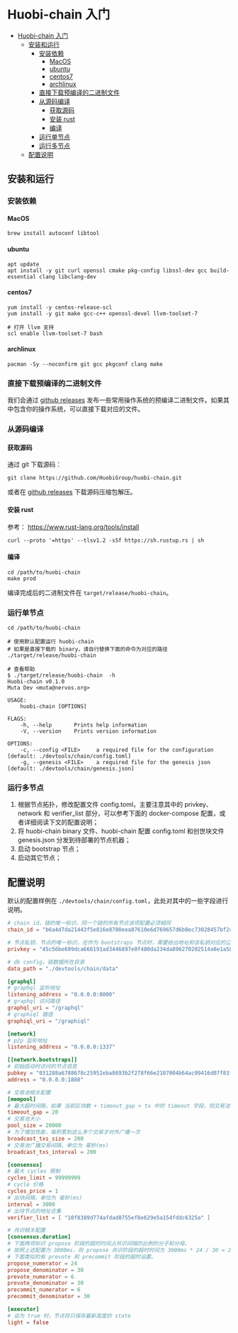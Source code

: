 # Huobi-chain 入门

- [Huobi-chain 入门](#huobi-chain-%e5%85%a5%e9%97%a8)
  - [安装和运行](#%e5%ae%89%e8%a3%85%e5%92%8c%e8%bf%90%e8%a1%8c)
    - [安装依赖](#%e5%ae%89%e8%a3%85%e4%be%9d%e8%b5%96)
      - [MacOS](#macos)
      - [ubuntu](#ubuntu)
      - [centos7](#centos7)
      - [archlinux](#archlinux)
    - [直接下载预编译的二进制文件](#%e7%9b%b4%e6%8e%a5%e4%b8%8b%e8%bd%bd%e9%a2%84%e7%bc%96%e8%af%91%e7%9a%84%e4%ba%8c%e8%bf%9b%e5%88%b6%e6%96%87%e4%bb%b6)
    - [从源码编译](#%e4%bb%8e%e6%ba%90%e7%a0%81%e7%bc%96%e8%af%91)
      - [获取源码](#%e8%8e%b7%e5%8f%96%e6%ba%90%e7%a0%81)
      - [安装 rust](#%e5%ae%89%e8%a3%85-rust)
      - [编译](#%e7%bc%96%e8%af%91)
    - [运行单节点](#%e8%bf%90%e8%a1%8c%e5%8d%95%e8%8a%82%e7%82%b9)
    - [运行多节点](#%e8%bf%90%e8%a1%8c%e5%a4%9a%e8%8a%82%e7%82%b9)
  - [配置说明](#%e9%85%8d%e7%bd%ae%e8%af%b4%e6%98%8e)

## 安装和运行

### 安装依赖

#### MacOS

```
brew install autoconf libtool
```

#### ubuntu

```
apt update
apt install -y git curl openssl cmake pkg-config libssl-dev gcc build-essential clang libclang-dev
```

#### centos7

```
yum install -y centos-release-scl
yum install -y git make gcc-c++ openssl-devel llvm-toolset-7

# 打开 llvm 支持
scl enable llvm-toolset-7 bash
```

#### archlinux

```
pacman -Sy --noconfirm git gcc pkgconf clang make
```

### 直接下载预编译的二进制文件
 
我们会通过 [github releases](https://github.com/HuobiGroup/huobi-chain/releases) 发布一些常用操作系统的预编译二进制文件。如果其中包含你的操作系统，可以直接下载对应的文件。
 
### 从源码编译

#### 获取源码

通过 git 下载源码：

```
git clone https://github.com/HuobiGroup/huobi-chain.git
```

或者在 [github releases](https://github.com/HuobiGroup/huobi-chain/releases) 下载源码压缩包解压。

#### 安装 rust

参考： <https://www.rust-lang.org/tools/install>

```
curl --proto '=https' --tlsv1.2 -sSf https://sh.rustup.rs | sh
```

#### 编译

```
cd /path/to/huobi-chain
make prod
```

编译完成后的二进制文件在 `target/release/huobi-chain`。

### 运行单节点

```
cd /path/to/huobi-chain

# 使用默认配置运行 huobi-chain
# 如果是直接下载的 binary，请自行替换下面的命令为对应的路径
./target/release/huobi-chain

# 查看帮助
$ ./target/release/huobi-chain  -h
Huobi-chain v0.1.0
Muta Dev <muta@nervos.org>

USAGE:
    huobi-chain [OPTIONS]

FLAGS:
    -h, --help       Prints help information
    -V, --version    Prints version information

OPTIONS:
    -c, --config <FILE>     a required file for the configuration [default: ./devtools/chain/config.toml]
    -g, --genesis <FILE>    a required file for the genesis json [default: ./devtools/chain/genesis.json]
```

### 运行多节点

1. 根据节点拓扑，修改配置文件 config.toml，主要注意其中的 privkey、network 和 verifier_list 部分，可以参考下面的 docker-compose 配置，或者详细阅读下文的配置说明；
2. 将 huobi-chain binary 文件、huobi-chain 配置 config.toml 和创世块文件 genesis.json 分发到待部署的节点机器；
3. 启动 bootstrap 节点；
4. 启动其它节点；

## 配置说明

默认的配置样例在 `./devtools/chain/config.toml`，此处对其中的一些字段进行说明。

```toml
# chain id，链的唯一标识，同一个链的所有节点该项配置必须相同
chain_id = "b6a4d7da21443f5e816e8700eea87610e6d769657d6b8ec73028457bf2ca4036"  # by sha256(Huobi-chain)

# 节点私钥，节点的唯一标识，在作为 bootstraps 节点时，需要给出地址和该私钥对应的公钥让其他节点连接；如果是出块节点，该私钥对应的地址需要在 consensus verifier_list 中
privkey = "45c56be699dca666191ad3446897e0f480da234da896270202514a0e1a587c3f"

# db config，链数据所在目录
data_path = "./devtools/chain/data"

[graphql]
# graphql 监听地址
listening_address = "0.0.0.0:8000"
# graphql 访问路径
graphql_uri = "/graphql"
# graphiql 路径
graphiql_uri = "/graphiql"

[network]
# p2p 监听地址
listening_address = "0.0.0.0:1337"

[[network.bootstraps]]
# 初始启动时访问的节点信息
pubkey = "031288a6788678c25952eba8693b2f278f66e2187004b64ac09416d07f83f96d5b"
address = "0.0.0.0:1888"

# 交易池相关配置
[mempool]
# 最大超时间隔，如果 当前区块数 + timeout_gap > tx 中的 timeout 字段，则交易池会拒绝接收该交易
timeout_gap = 20
# 交易池大小
pool_size = 20000
# 为了增加性能，每积累到这么多个交易才对外广播一次
broadcast_txs_size = 200
# 交易池广播交易间隔，单位为 毫秒(ms)
broadcast_txs_interval = 200

[consensus]
# 最大 cycles 限制
cycles_limit = 99999999
# cycle 价格
cycles_price = 1
# 出块间隔，单位为 毫秒(ms)
interval = 3000
# 出块节点的地址合集
verifier_list = [ "10f8389d774afdad8755ef8e629e5a154fddc6325a" ]

# 共识相关配置
[consensus.duration]
# 下面两项标识 propose 阶段的超时时间占共识间隔的比例的分子和分母。
# 按照上述配置为 3000ms，则 propose 共识阶段的超时时间为 3000ms * 24 / 30 = 2400ms。
# 下面类似的有 prevote 和 precommit 阶段的超时设置。
propose_numerator = 24
propose_denominator = 30
prevote_numerator = 6
prevote_denominator = 30
precommit_numerator = 6
precommit_denominator = 30

[executor]
# 设为 true 时，节点将只保存最新高度的 state
light = false
```